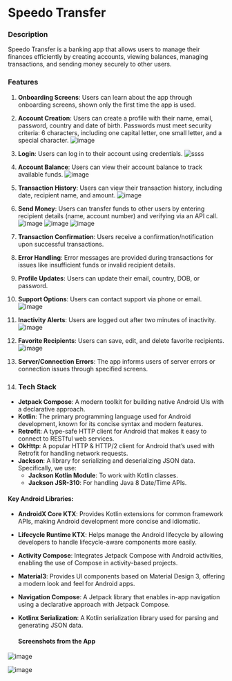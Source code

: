 # Speedo Transfer

### Description
Speedo Transfer is a banking app that allows users to manage their finances efficiently by creating accounts, viewing balances, managing transactions, and sending money securely to other users.

### Features
1. **Onboarding Screens**: Users can learn about the app through onboarding screens, shown only the first time the app is used.
2. **Account Creation**: Users can create a profile with their name, email, password, country and date of birth. Passwords must meet security criteria: 6 characters, including one capital letter, one small letter, and a special character.
![image](https://github.com/user-attachments/assets/6a71e6cd-5a05-498c-8dc5-337c1be15aed)
3. **Login**: Users can log in to their account using credentials.
![ssss](https://github.com/user-attachments/assets/01afd173-86de-4333-a8b9-eb697e939ee1)
4. **Account Balance**: Users can view their account balance to track available funds.
![image](https://github.com/user-attachments/assets/7d34bb2e-9275-4266-b965-7f749bde0a72)
5. **Transaction History**: Users can view their transaction history, including date, recipient name, and amount.
![image](https://github.com/user-attachments/assets/995b2227-b5d6-4601-aed7-b51c29c2583d)
6. **Send Money**: Users can transfer funds to other users by entering recipient details (name, account number) and verifying via an API call.
![image](https://github.com/user-attachments/assets/8b6c4cf0-043a-4070-b24f-ccab7e6e3ed0)
![image](https://github.com/user-attachments/assets/ee6b7e4a-a228-4369-b970-8db7f7de241f)
![image](https://github.com/user-attachments/assets/ec6597aa-ee4c-4804-a7fe-48b639b3102e)
7. **Transaction Confirmation**: Users receive a confirmation/notification upon successful transactions.
8. **Error Handling**: Error messages are provided during transactions for issues like insufficient funds or invalid recipient details.
9. **Profile Updates**: Users can update their email, country, DOB, or password.
10. **Support Options**: Users can contact support via phone or email.
![image](https://github.com/user-attachments/assets/e5d6f1a0-26ab-4586-9067-f7216e2aa71c)
11. **Inactivity Alerts**: Users are logged out after two minutes of inactivity.
![image](https://github.com/user-attachments/assets/b5680e78-a093-46af-974f-e2baa506bd76)
12. **Favorite Recipients**: Users can save, edit, and delete favorite recipients.
![image](https://github.com/user-attachments/assets/7347adbb-5f70-48d1-9519-2256c75a695f)
13. **Server/Connection Errors**: The app informs users of server errors or connection issues through specified screens.

15. ### Tech Stack
- **Jetpack Compose**: A modern toolkit for building native Android UIs with a declarative approach.
- **Kotlin**: The primary programming language used for Android development, known for its concise syntax and modern features.
- **Retrofit**: A type-safe HTTP client for Android that makes it easy to connect to RESTful web services.
- **OkHttp**: A popular HTTP & HTTP/2 client for Android that’s used with Retrofit for handling network requests.
- **Jackson**: A library for serializing and deserializing JSON data. Specifically, we use:
  - **Jackson Kotlin Module**: To work with Kotlin classes.
  - **Jackson JSR-310**: For handling Java 8 Date/Time APIs.

#### Key Android Libraries:
- **AndroidX Core KTX**: Provides Kotlin extensions for common framework APIs, making Android development more concise and idiomatic.
- **Lifecycle Runtime KTX**: Helps manage the Android lifecycle by allowing developers to handle lifecycle-aware components more easily.
- **Activity Compose**: Integrates Jetpack Compose with Android activities, enabling the use of Compose in activity-based projects.
- **Material3**: Provides UI components based on Material Design 3, offering a modern look and feel for Android apps.
- **Navigation Compose**: A Jetpack library that enables in-app navigation using a declarative approach with Jetpack Compose.
- **Kotlinx Serialization**: A Kotlin serialization library used for parsing and generating JSON data.

  #### Screenshots from the App







![image](https://github.com/user-attachments/assets/86f61a54-2582-4ae1-a44e-71347d0d7c19)

![image](https://github.com/user-attachments/assets/1b376a35-a5d0-4fad-b33d-de7de4fba6e2)














